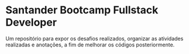 # Santander Bootcamp Fullstack Developer

Um repositório para expor os desafios realizados, organizar as atividades realizadas e anotações, a fim de melhorar os códigos posteriormente.